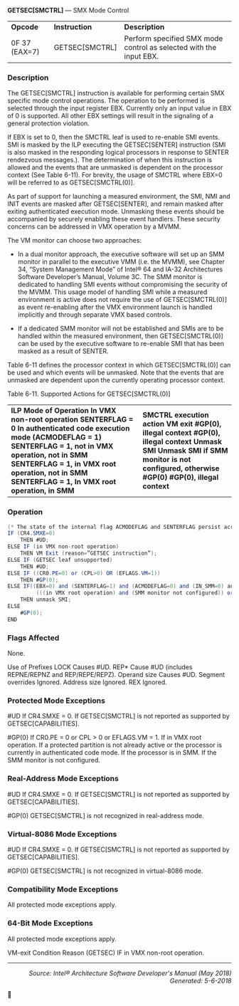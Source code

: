 <b>GETSEC[SMCTRL]</b> — SMX Mode Control
<table>
	<tr>
		<td><b>Opcode</b></td>
		<td><b>Instruction</b></td>
		<td><b>Description</b></td>
	</tr>
	<tr>
		<td>0F 37 (EAX=7)</td>
		<td>GETSEC[SMCTRL]</td>
		<td>Perform specified SMX mode control as selected with the input EBX.</td>
	</tr>
</table>


### Description
The GETSEC[SMCTRL] instruction is available for performing certain SMX specific mode control operations. The
operation to be performed is selected through the input register EBX. Currently only an input value in EBX of 0 is
supported. All other EBX settings will result in the signaling of a general protection violation.

If EBX is set to 0, then the SMCTRL leaf is used to re-enable SMI events. SMI is masked by the ILP executing the
GETSEC[SENTER] instruction (SMI is also masked in the responding logical processors in response to SENTER
rendezvous messages.). The determination of when this instruction is allowed and the events that are unmasked
is dependent on the processor context (See Table 6-11). For brevity, the usage of SMCTRL where EBX=0 will be
referred to as GETSEC[SMCTRL(0)].

As part of support for launching a measured environment, the SMI, NMI and INIT events are masked after
GETSEC[SENTER], and remain masked after exiting authenticated execution mode. Unmasking these events
should be accompanied by securely enabling these event handlers. These security concerns can be addressed in
VMX operation by a MVMM.

The VM monitor can choose two approaches:

 * In a dual monitor approach, the executive software will set up an SMM monitor in parallel to the executive VMM
(i.e. the MVMM), see Chapter 34, “System Management Mode” of Intel® 64 and IA-32 Architectures Software
Developer’s Manual, Volume 3C. The SMM monitor is dedicated to handling SMI events without compromising
the security of the MVMM. This usage model of handling SMI while a measured environment is active does not
require the use of GETSEC[SMCTRL(0)] as event re-enabling after the VMX environment launch is handled
implicitly and through separate VMX based controls.

 * If a dedicated SMM monitor will not be established and SMIs are to be handled within the measured
environment, then GETSEC[SMCTRL(0)] can be used by the executive software to re-enable SMI that has been
masked as a result of SENTER.

Table 6-11 defines the processor context in which GETSEC[SMCTRL(0)] can be used and which events will be
unmasked. Note that the events that are unmasked are dependent upon the currently operating processor context.

Table 6-11.  Supported Actions for GETSEC[SMCTRL(0)]
<table>
	<tr>
		<td><b>ILP Mode of Operation In VMX non-root operation SENTERFLAG = 0 In authenticated code execution mode (ACMODEFLAG = 1) SENTERFLAG = 1, not in VMX operation, not in SMM SENTERFLAG = 1, in VMX root operation, not in SMM SENTERFLAG = 1, In VMX root operation, in SMM</b></td>
		<td><b>SMCTRL execution action VM exit #GP(0), illegal context #GP(0), illegal context Unmask SMI Unmask SMI if SMM monitor is not configured, otherwise #GP(0) #GP(0), illegal context</b></td>
	</tr>
</table>


### Operation

```java
(* The state of the internal flag ACMODEFLAG and SENTERFLAG persist across instruction boundary *)
IF (CR4.SMXE=0)
    THEN #UD;
ELSE IF (in VMX non-root operation)
    THEN VM Exit (reason=”GETSEC instruction”);
ELSE IF (GETSEC leaf unsupported)
    THEN #UD;
ELSE IF ((CR0.PE=0) or (CPL>0) OR (EFLAGS.VM=1))
    THEN #GP(0);
ELSE IF((EBX=0) and (SENTERFLAG=1) and (ACMODEFLAG=0) and (IN_SMM=0) and
         (((in VMX root operation) and (SMM monitor not configured)) or (not in VMX operation)) )
    THEN unmask SMI;
ELSE
    #GP(0);
END
```
### Flags Affected
None.

Use of Prefixes
LOCK
Causes \#UD.
REP\*
Cause \#UD (includes REPNE/REPNZ and REP/REPE/REPZ).
Operand size
Causes \#UD.
Segment overrides Ignored.
Address size
Ignored.
REX
Ignored.

### Protected Mode Exceptions

<p>#UD
If CR4.SMXE = 0.
If GETSEC[SMCTRL] is not reported as supported by GETSEC[CAPABILITIES].
<p>#GP(0)
If CR0.PE = 0 or CPL > 0 or EFLAGS.VM = 1.
If in VMX root operation.
If a protected partition is not already active or the processor is currently in authenticated code
mode.
If the processor is in SMM.
If the SMM monitor is not configured.

### Real-Address Mode Exceptions

<p>#UD
If CR4.SMXE = 0.
If GETSEC[SMCTRL] is not reported as supported by GETSEC[CAPABILITIES].
<p>#GP(0)
GETSEC[SMCTRL] is not recognized in real-address mode.

### Virtual-8086 Mode Exceptions

<p>#UD
If CR4.SMXE = 0.
If GETSEC[SMCTRL] is not reported as supported by GETSEC[CAPABILITIES].
<p>#GP(0)
GETSEC[SMCTRL] is not recognized in virtual-8086 mode.

### Compatibility Mode Exceptions
All protected mode exceptions apply.

### 64-Bit Mode Exceptions

All protected mode exceptions apply.

VM-exit Condition
Reason (GETSEC)
IF in VMX non-root operation.

 --- 
<p align="right"><i>Source: Intel® Architecture Software Developer's Manual (May 2018)<br>Generated: 5-6-2018</i></p>
